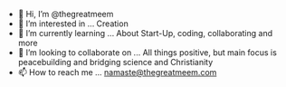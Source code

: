 - 👋 Hi, I’m @thegreatmeem
- 👀 I’m interested in ... Creation
- 🌱 I’m currently learning ... About Start-Up, coding, collaborating and more
- 💞️ I’m looking to collaborate on ... All things positive, but main focus is peacebuilding and bridging science and Christianity
- 📫 How to reach me ... namaste@thegreatmeem.com

<!---
thegreatmeem/thegreatmeem is a ✨ special ✨ repository because its `README.md` (this file) appears on your GitHub profile.
You can click the Preview link to take a look at your changes.
--->
